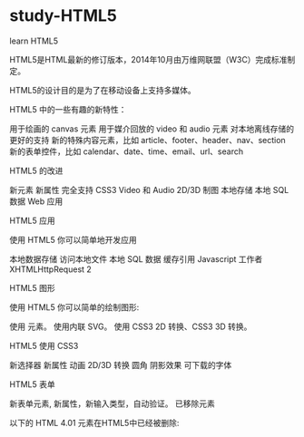 # study-HTML5
learn HTML5



HTML5是HTML最新的修订版本，2014年10月由万维网联盟（W3C）完成标准制定。

HTML5的设计目的是为了在移动设备上支持多媒体。

HTML5 中的一些有趣的新特性：

用于绘画的 canvas 元素
用于媒介回放的 video 和 audio 元素
对本地离线存储的更好的支持
新的特殊内容元素，比如 article、footer、header、nav、section
新的表单控件，比如 calendar、date、time、email、url、search



HTML5 的改进

新元素
新属性
完全支持 CSS3
Video 和 Audio
2D/3D 制图
本地存储
本地 SQL 数据
Web 应用

HTML5 应用

使用 HTML5 你可以简单地开发应用

本地数据存储
访问本地文件
本地 SQL 数据
缓存引用
Javascript 工作者
XHTMLHttpRequest 2

HTML5 图形

使用 HTML5 你可以简单的绘制图形:

使用 <canvas> 元素。
使用内联 SVG。
使用 CSS3 2D 转换、CSS3 3D 转换。

HTML5 使用 CSS3

新选择器
新属性
动画
2D/3D 转换
圆角
阴影效果
可下载的字体

HTML5 表单

新表单元素, 新属性，新输入类型，自动验证。 
已移除元素

以下的 HTML 4.01 元素在HTML5中已经被删除:

<acronym>
<applet>
<basefont>
<big>
<center>
<dir>
<font>
<frame>
<frameset>
<noframes>
<strike> 
1234567891011

HTML5 浏览器支持

最新版本的 Safari、Chrome、Firefox 以及 Opera 支持某些 HTML5 特性。Internet Explorer 9 将支持某些 HTML5 特性。

IE9 以下版本浏览器兼容HTML5的方法，使用本站的静态资源的html5shiv包：



<!--[if lt IE9]> 
<script src="http://cdn.static.runoob.com/libs/html5shiv/3.7/html5shiv.min.js"></script>
<![endif]-->123

载入后，初始化新标签的CSS：



/*html5*/
article,aside,dialog,footer,header,section,footer,nav,figure,menu{display:block}

